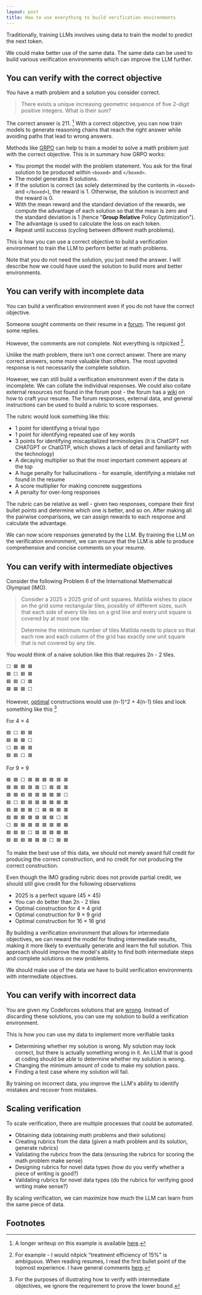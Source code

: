 ```yaml
---
layout: post
title: How to use everything to build verification environments
---
```

Traditionally, training LLMs involves using data to train the model to predict the next token.

We could make better use of the same data. The same data can be used to build various verification environments which can improve the LLM further.



## You can verify with the correct objective

You have a math problem and a solution you consider correct.

> There exists a unique increasing geometric sequence of five 2-digit positive integers. What is their sum?

The correct answer is 211. [^1] With a correct objective, you can now train models to generate reasoning chains that reach the right answer while avoiding paths that lead to wrong answers.

[^1]: A longer writeup on this example is available [here](https://www.quora.com/What-is-reinforcement-fine-tuning/answer/Tong-Hui-Kang-1).

Methods like [GRPO](https://arxiv.org/pdf/2402.03300) can help to train a model to solve a math problem just with the correct objective. This is in summary how GRPO works:

- You prompt the model with the problem statement. You ask for the final solution to be produced within `<boxed>` and `</boxed>`.
- The model generates 8 solutions.
- If the solution is correct (as solely determined by the contents in `<boxed>` and `</boxed>`), the reward is 1. Otherwise, the solution is incorrect and the reward is 0.
- With the mean reward and the standard deviation of the rewards, we compute the advantage of each solution so that the mean is zero and the standard deviation is 1 (hence "**Group Relative** Policy Optimization").
- The advantage is used to calculate the loss on each token.
- Repeat until success (cycling between different math problems).

This is how you can use a correct objective to build a verification environment to train the LLM to perform better at math problems.

Note that you do not need the solution, you just need the answer. I will describe how we could have used the solution to build more and better environments.




## You can verify with incomplete data

You can build a verification environment even if you do not have the correct objective.

Someone sought comments on their resume in a [forum](https://www.reddit.com/r/EngineeringResumes/comments/1mbzxsf/student_this_resume_got_me_10_interviews_and_1/). The request got some replies.

However, the comments are not complete. Not everything is nitpicked [^3].

[^3]: For example - I would nitpick "treatment efficiency of 15%" is ambiguous. When reading resumes, I read the first bullet point of the topmost experience. I have general comments [here](https://blog.huikang.dev/2022/10/17/resume-advice.html).

Unlike the math problem, there isn't one correct answer. There are many correct answers, some more valuable than others. The most upvoted response is not necessarily the complete solution.

However, we can still build a verification environment even if the data is incomplete. We can collate the individual responses. We could also collate external resources not found in the forum post - the forum has a [wiki](https://www.reddit.com/r/EngineeringResumes/wiki/index/) on how to craft your resume. The forum responses, external data, and general instructions can be used to build a rubric to score responses.

The rubric would look something like this:

- 1 point for identifying a trivial typo
- 1 point for identifying repeated use of key words
- 3 points for identifying miscapitalized terminologies (it is ChatGPT not CHATGPT or ChatGTP, which shows a lack of detail and familiarity with the technology)
- A decaying multiplier so that the most important comment appears at the top
- A huge penalty for hallucinations - for example, identifying a mistake not found in the resume
- A score multiplier for making concrete suggestions
- A penalty for over-long responses

The rubric can be relative as well - given two responses, compare their first bullet points and determine which one is better, and so on. After making all the pairwise comparisons, we can assign rewards to each response and calculate the advantage.

We can now score responses generated by the LLM. By training the LLM on the verification environment, we can ensure that the LLM is able to produce comprehensive and concise comments on your resume.




## You can verify with intermediate objectives


Consider the following Problem 6 of the International Mathematical Olympiad (IMO).

> Consider a 2025 x 2025 grid of unit squares. Matilda wishes to place on the grid some rectangular tiles, possibly of different sizes, such that each side of every tile lies on a grid line and every unit square is covered by at most one tile.  
> 
> Determine the minimum number of tiles Matilda needs to place so that each row and each column of the grid has exactly one unit square that is not covered by any tile.

You would think of a naive solution like this that requires 2n - 2 tiles.

```
⬜ 🟩 🟩 🟩
🟩 ⬜ 🟥 🟥
🟥 🟥 ⬜ 🟩
🟩 🟩 🟩 ⬜
```

However, [optimal](https://web.evanchen.cc/exams/IMO-2025-notes.pdf) constructions would use (n-1)^2 + 4(n-1) tiles and look something like this [^4]

[^4]: For the purposes of illustrating how to verify with intermediate objectives, we ignore the requirement to prove the lower bound.

For 4 × 4

```
🟥 ⬜ 🟥 🟥
🟥 🟩 🟩 ⬜
⬜ 🟩 🟩 🟥
🟥 🟥 ⬜ 🟥
```

For 9 × 9

```
🟩 🟩 ⬜ 🟩 🟩 🟩 🟥 🟥 🟥
🟩 🟩 🟥 🟥 🟥 ⬜ 🟥 🟥 🟥
🟩 🟩 🟥 🟥 🟥 🟩 🟩 🟩 ⬜
🟥 ⬜ 🟥 🟥 🟥 🟩 🟩 🟩 🟥
🟥 🟩 🟩 🟩 ⬜ 🟩 🟩 🟩 🟥
🟥 🟩 🟩 🟩 🟥 🟥 🟥 ⬜ 🟥
⬜ 🟩 🟩 🟩 🟥 🟥 🟥 🟩 🟩
🟥 🟥 🟥 ⬜ 🟥 🟥 🟥 🟩 🟩
🟥 🟥 🟥 🟩 🟩 🟩 ⬜ 🟩 🟩
```

To make the best use of this data, we should not merely award full credit for producing the correct construction, and no credit for not producing the correct construction.

Even though the IMO grading rubric does not provide partial credit, we should still give credit for the following observations

- 2025 is a perfect square (45 × 45)
- You can do better than 2n - 2 tiles
- Optimal construction for 4 × 4 grid
- Optimal construction for 9 × 9 grid
- Optimal construction for 16 × 16 grid

By building a verification environment that allows for intermediate objectives, we can reward the model for finding intermediate results, making it more likely to eventually generate and learn the full solution. This approach should improve the model's ability to find both intermediate steps and complete solutions on new problems.

We should make use of the data we have to build verification environments with intermediate objectives.





## You can verify with incorrect data

You are given my Codeforces solutions that are [wrong](https://codeforces.com/submissions/huikang). Instead of discarding these solutions, you can use my solution to build a verification environment.

This is how you can use my data to implement more verifiable tasks

- Determining whether my solution is wrong. My solution may look correct, but there is actually something wrong in it. An LLM that is good at coding should be able to determine whether my solution is wrong.
- Changing the minimum amount of code to make my solution pass.
- Finding a test case where my solution will fail.

By training on incorrect data, you improve the LLM's ability to identify mistakes and recover from mistakes.



## Scaling verification

To scale verification, there are multiple processes that could be automated.

- Obtaining data (obtaining math problems and their solutions)
- Creating rubrics from the data (given a math problem and its solution, generate rubrics)
- Validating the rubrics from the data (ensuring the rubrics for scoring the math problem make sense)
- Designing rubrics for novel data types (how do you verify whether a piece of writing is good?)
- Validating rubrics for novel data types (do the rubrics for verifying good writing make sense?)

By scaling verification, we can maximize how much the LLM can learn from the same piece of data.


## Footnotes